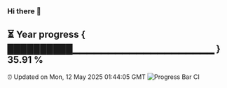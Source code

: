 ### Hi there 👋
⏳ Year progress { ██████████▁▁▁▁▁▁▁▁▁▁▁▁▁▁▁▁▁▁▁▁ } 35.91 %
---
⏰ Updated on Mon, 12 May 2025 01:44:05 GMT
![Progress Bar CI](https://github.com/liununu/liununu/workflows/Progress%20Bar%20CI/badge.svg)
